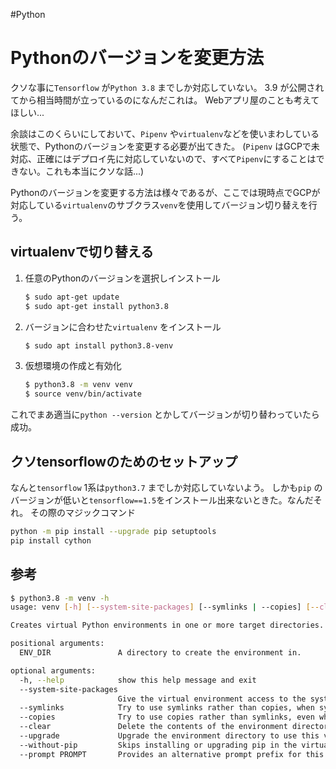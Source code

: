 #Python 

# Pythonのバージョンを変更方法
クソな事に`Tensorflow` が`Python 3.8` までしか対応していない。
3.9 が公開されてから相当時間が立っているのになんだこれは。
Webアプリ屋のことも考えてほしい...

余談はこのくらいにしておいて、`Pipenv` や`virtualenv`などを使いまわしている状態で、Pythonのバージョンを変更する必要が出てきた。
(`Pipenv` はGCPで未対応、正確にはデプロイ先に対応していないので、すべて`Pipenv`にすることはできない。これも本当にクソな話...)

Pythonのバージョンを変更する方法は様々であるが、ここでは現時点でGCPが対応している`virtualenv`のサブクラス`venv`を使用してバージョン切り替えを行う。

## virtualenvで切り替える
1. 任意のPythonのバージョンを選択しインストール
	```bash
	$ sudo apt-get update
	$ sudo apt-get install python3.8
	```
2. バージョンに合わせた`virtualenv` をインストール
	```bash
	$ sudo apt install python3.8-venv
	```
3. 仮想環境の作成と有効化
     ```bash
	$ python3.8 -m venv venv
	$ source venv/bin/activate
	 ```

これでまあ適当に`python --version` とかしてバージョンが切り替わっていたら成功。

## クソtensorflowのためのセットアップ

なんと`tensorflow` 1系は`python3.7` までしか対応していないよう。
しかも`pip`  のバージョンが低いと`tensorflow==1.5`をインストール出来ないときた。なんだそれ。
その際のマジックコマンド

```bash
python -m pip install --upgrade pip setuptools
pip install cython
```

## 参考

```bash
$ python3.8 -m venv -h
usage: venv [-h] [--system-site-packages] [--symlinks | --copies] [--clear] [--upgrade] [--without-pip] [--prompt PROMPT] ENV_DIR [ENV_DIR ...]

Creates virtual Python environments in one or more target directories.

positional arguments:
  ENV_DIR               A directory to create the environment in.

optional arguments:
  -h, --help            show this help message and exit
  --system-site-packages
                        Give the virtual environment access to the system site-packages dir.
  --symlinks            Try to use symlinks rather than copies, when symlinks are not the default for the platform.
  --copies              Try to use copies rather than symlinks, even when symlinks are the default for the platform.
  --clear               Delete the contents of the environment directory if it already exists, before environment creation.
  --upgrade             Upgrade the environment directory to use this version of Python, assuming Python has been upgraded in-place.
  --without-pip         Skips installing or upgrading pip in the virtual environment (pip is bootstrapped by default)
  --prompt PROMPT       Provides an alternative prompt prefix for this environment.

```
